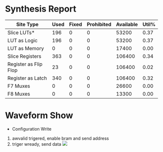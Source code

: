 # Synthesis Report
|        Site Type        | Used | Fixed | Prohibited | Available | Util% |
| ---- | ---- | ---- | ---- | ---- | ---- |
| Slice LUTs*             |  196 |     0 |          0 |     53200 |  0.37 |
|   LUT as Logic          |  196 |     0 |          0 |     53200 |  0.37 |
|   LUT as Memory         |    0 |     0 |          0 |     17400 |  0.00 |
| Slice Registers         |  363 |     0 |          0 |    106400 |  0.34 |
|   Register as Flip Flop |   23 |     0 |          0 |    106400 |  0.02 |
|   Register as Latch     |  340 |     0 |          0 |    106400 |  0.32 |
| F7 Muxes                |    0 |     0 |          0 |     26600 |  0.00 |
| F8 Muxes                |    0 |     0 |          0 |     13300 |  0.00 |
# Waveform Show
* Configuration Write  
1. awvalid trigered, enable bram and send address
2. triger wready, send data
![](https://github.com/jxes993409/2023-Spring-SoC-Design/blob/main/Lab3/waveform/Waveform0.png)
